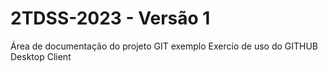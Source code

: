 # 2TDSS-2023 - Versão 1
Área de documentação do projeto GIT exemplo
Exercio de uso do GITHUB Desktop Client
